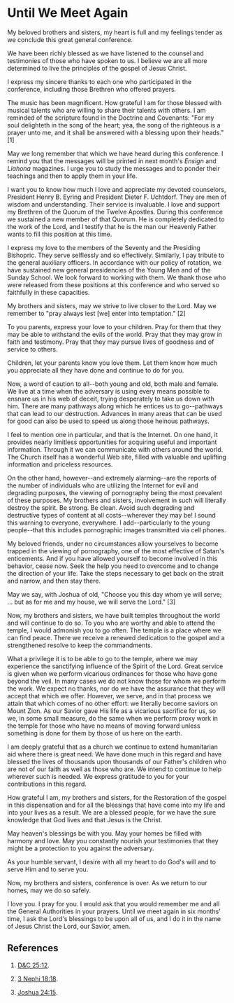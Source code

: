 # Until We Meet Again

My beloved brothers and sisters, my heart is full and my feelings tender as we
conclude this great general conference.

We have been richly blessed as we have listened to the counsel and testimonies
of those who have spoken to us. I believe we are all more determined to live
the principles of the gospel of Jesus Christ.

I express my sincere thanks to each one who participated in the conference,
including those Brethren who offered prayers.

The music has been magnificent. How grateful I am for those blessed with
musical talents who are willing to share their talents with others. I am
reminded of the scripture found in the Doctrine and Covenants: "For my soul
delighteth in the song of the heart; yea, the song of the righteous is a
prayer unto me, and it shall be answered with a blessing upon their heads."
[1]

May we long remember that which we have heard during this conference. I remind
you that the messages will be printed in next month's _Ensign_ and _Liahona_
magazines. I urge you to study the messages and to ponder their teachings and
then to apply them in your life.

I want you to know how much I love and appreciate my devoted counselors,
President Henry B. Eyring and President Dieter F. Uchtdorf. They are men of
wisdom and understanding. Their service is invaluable. I love and support my
Brethren of the Quorum of the Twelve Apostles. During this conference we
sustained a new member of that Quorum. He is completely dedicated to the work
of the Lord, and I testify that he is the man our Heavenly Father wants to
fill this position at this time.

I express my love to the members of the Seventy and the Presiding Bishopric.
They serve selflessly and so effectively. Similarly, I pay tribute to the
general auxiliary officers. In accordance with our policy of rotation, we have
sustained new general presidencies of the Young Men and of the Sunday School.
We look forward to working with them. We thank those who were released from
these positions at this conference and who served so faithfully in these
capacities.

My brothers and sisters, may we strive to live closer to the Lord. May we
remember to "pray always lest [we] enter into temptation." [2]

To you parents, express your love to your children. Pray for them that they
may be able to withstand the evils of the world. Pray that they may grow in
faith and testimony. Pray that they may pursue lives of goodness and of
service to others.

Children, let your parents know you love them. Let them know how much you
appreciate all they have done and continue to do for you.

Now, a word of caution to all--both young and old, both male and female. We
live at a time when the adversary is using every means possible to ensnare us
in his web of deceit, trying desperately to take us down with him. There are
many pathways along which he entices us to go--pathways that can lead to our
destruction. Advances in many areas that can be used for good can also be used
to speed us along those heinous pathways.

I feel to mention one in particular, and that is the Internet. On one hand, it
provides nearly limitless opportunities for acquiring useful and important
information. Through it we can communicate with others around the world. The
Church itself has a wonderful Web site, filled with valuable and uplifting
information and priceless resources.

On the other hand, however--and extremely alarming--are the reports of the
number of individuals who are utilizing the Internet for evil and degrading
purposes, the viewing of pornography being the most prevalent of these
purposes. My brothers and sisters, involvement in such will literally destroy
the spirit. Be strong. Be clean. Avoid such degrading and destructive types of
content at all costs--wherever they may be! I sound this warning to everyone,
everywhere. I add--particularly to the young people--that this includes
pornographic images transmitted via cell phones.

My beloved friends, under no circumstances allow yourselves to become trapped
in the viewing of pornography, one of the most effective of Satan's
enticements. And if you have allowed yourself to become involved in this
behavior, cease now. Seek the help you need to overcome and to change the
direction of your life. Take the steps necessary to get back on the strait and
narrow, and then stay there.

May we say, with Joshua of old, "Choose you this day whom ye will serve; ... but
as for me and my house, we will serve the Lord." [3]

Now, my brothers and sisters, we have built temples throughout the world and
will continue to do so. To you who are worthy and able to attend the temple, I
would admonish you to go often. The temple is a place where we can find peace.
There we receive a renewed dedication to the gospel and a strengthened resolve
to keep the commandments.

What a privilege it is to be able to go to the temple, where we may experience
the sanctifying influence of the Spirit of the Lord. Great service is given
when we perform vicarious ordinances for those who have gone beyond the veil.
In many cases we do not know those for whom we perform the work. We expect no
thanks, nor do we have the assurance that they will accept that which we
offer. However, we serve, and in that process we attain that which comes of no
other effort: we literally become saviors on Mount Zion. As our Savior gave
His life as a vicarious sacrifice for us, so we, in some small measure, do the
same when we perform proxy work in the temple for those who have no means of
moving forward unless something is done for them by those of us here on the
earth.

I am deeply grateful that as a church we continue to extend humanitarian aid
where there is great need. We have done much in this regard and have blessed
the lives of thousands upon thousands of our Father's children who are not of
our faith as well as those who are. We intend to continue to help wherever
such is needed. We express gratitude to you for your contributions in this
regard.

How grateful I am, my brothers and sisters, for the Restoration of the gospel
in this dispensation and for all the blessings that have come into my life and
into your lives as a result. We are a blessed people, for we have the sure
knowledge that God lives and that Jesus is the Christ.

May heaven's blessings be with you. May your homes be filled with harmony and
love. May you constantly nourish your testimonies that they might be a
protection to you against the adversary.

As your humble servant, I desire with all my heart to do God's will and to
serve Him and to serve you.

Now, my brothers and sisters, conference is over. As we return to our homes,
may we do so safely.

I love you. I pray for you. I would ask that you would remember me and all the
General Authorities in your prayers. Until we meet again in six months' time,
I ask the Lord's blessings to be upon all of us, and I do it in the name of
Jesus Christ the Lord, our Savior, amen.

## References

  1.   [D&amp;C 25:12](https://www.lds.org/scriptures/dc-testament/dc/25.12?lang=eng#11).

  2.   [3 Nephi 18:18](https://www.lds.org/scriptures/bofm/3-ne/18.18?lang=eng#17).

  3.   [Joshua 24:15](https://www.lds.org/scriptures/ot/josh/24.15?lang=eng#14).

